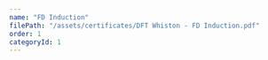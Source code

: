 ```yaml
---
name: "FD Induction"
filePath: "/assets/certificates/DFT Whiston - FD Induction.pdf"
order: 1
categoryId: 1
---
```

